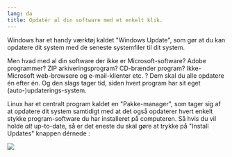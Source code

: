 ```yaml
---
lang: da
title: Opdatér al din software med et enkelt klik.
---
```


Windows har et handy værktøj kaldet "Windows Update", som gør at du kan opdatere dit system med de seneste systemfiler til dit system.

Men hvad med al din software der ikke er Microsoft-software? Adobe programmer? ZIP arkiveringsprogram? CD-brænder program? Ikke-Microsoft web-browsere og e-mail-klienter etc. ? Dem skal du alle opdatere én efter én. Og den slags tager tid, siden hvert program har sit eget (auto-)updaterings-system.

Linux har et centralt program kaldet en "Pakke-manager", som tager sig af at opdatere dit system samtidigt med at det også opdaterer hvert enkelt stykke program-software du har installeret på computeren. Så hvis du vil holde <i>alt</i> up-to-date, så er det eneste du skal gøre at trykke på "Install Updates" knappen dérnede :

<img src="Images/global_update.png" />




